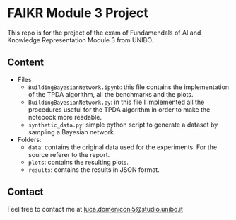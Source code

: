 # FAIKR Module 3 Project

This repo is for the project of the exam of Fundamendals of AI and Knowledge Representation Module 3 from UNIBO.

## Content


- Files
    - `BuildingBayesianNetwork.ipynb`: this file contains the implementation of the TPDA algorithm, all the benchmarks and the plots.
    - `BuildingBayesianNetwork.py`: in this file I implemented all the procedures useful for the TPDA algorithm in order to make the notebook more readable.
    - `synthetic_data.py`: simple python script to generate a dataset by sampling a Bayesian network.
- Folders:
    - `data`: contains the original data used for the experiments. For the source referer to the report.
    - `plots`: contains the resulting plots.
    - `results`: contains the results in JSON format.

## Contact

Feel free to contact me at <luca.domeniconi5@studio.unibo.it>
